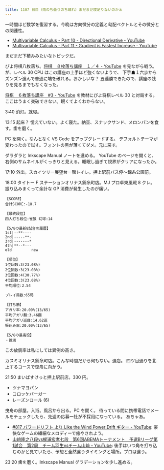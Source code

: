 ```yaml
---
title: 1107 日目（雨のち曇りのち晴れ）まだまだ寝足りないのかぁ
---
```


一時間ほど数学を復習する。今晩は方向微分の定義と勾配ベクトルとその微分との関連性。

* [Multivariable Calculus - Part 10 - Directional Derivative - YouTube](https://www.youtube.com/watch?v=OxVYmBZqeBU&list=PLBh2i93oe2qv4G2AyarkbR3OKBml0hXEg&index=10)
* [Multivariable Calculus - Part 11 - Gradient is Fastest Increase - YouTube](https://www.youtube.com/watch?v=WCvjg5O8Bjk&list=PLBh2i93oe2qv4G2AyarkbR3OKBml0hXEg&index=11)

まだまだ下積みみたいなトピックだ。

ぴよ将棋八枚落ち。[将棋　８枚落ち講座　１／４ - YouTube](https://www.youtube.com/watch?v=z5_wAswxP0w)
を見ながら戦う。が、レベル 30 CPU はこの講座の上手ほど強くないようで、
下手☗１六歩からズンズン進んで普通に端を破れる。おかしいな？
五連勝できたので、講座の残りを見るまでもなくなった。

[将棋　６枚落ち講座　#3 - YouTube](https://www.youtube.com/watch?v=BXFNOskTFFM)
を教材にぴよ将棋レベル 30 と対局する。ここはうまく突破できない。眠くてよくわからない。

3:40 消灯。就寝。

13:15 起床？ 憶えていない。よく寝た。納豆、スナックサンド、メロンパンを食す。歯を磨く。

PC を開く。なんとなく VS Code をアップグレードする。
デフォルトテーマが変わったので試す。フォントの黒が薄くてダメ。元に戻す。

ダラダラと Inkscape Manual ノートを進める。
YouTube のページを開くと、右側のサムネイルがくっきりと見える。睡眠し過ぎて視界がクリアになったか。

17:10 外出。スカイツリー展望台一階トイレ。押上駅前バス停～錦糸公園前。

18:00 タイトー F ステーションオリナス錦糸町店。MJ プロ卓東風戦 8 クレ。
振り込みまくって余計な GP 消費が発生したのが痛い。

```text
【SCORE】
合計SCORE:-18.7

【最終段位】
四人打ち段位:雀狼 幻球:14

【5/8の最新8試合の履歴】
1st|--**----
2nd|-----**-
3rd|-------*
4th|**--*---
old         new

【順位】
1位回数:3(23.08%)
2位回数:3(23.08%)
3位回数:4(30.77%)
4位回数:3(23.08%)
平均順位:2.54

プレイ局数:65局

【打ち筋】
アガリ率:20.00%(13/65)
平均アガリ翻:3.46翻
平均アガリ巡目:14.62巡
振込み率:20.00%(13/65)

【5/8の最高役】
・跳満
```

この放銃率は私にしては異例の高さ。

カスミオリナス錦糸町店。こんな時間だから何もない。退店。
四ツ目通りを北上するコースで曳舟に向かう。

21:50 まいばすけっと押上駅前店。330 円。

* ツナマヨパン
* コロッケバーガー
* レーズンロール (6)

曳舟の部屋。入浴。風呂から出る。PC を開く。
待っている間に携帯電話でメールをチェックしたら、先週の応募一社が不採用になっている。
あちゃあ。

* [#817 パワードリフト より Like the Wind Power Drift ギター - YouTube](https://www.youtube.com/watch?v=wbwaaajiQ7o):
  豪快なゲームの繊細なメロディーで癒やされよう。
* [山﨑隆之八段vs梶浦宏孝七段　第6回ABEMAトーナメント　予選Bリーグ第1試合　第2局　チーム羽生vsチーム山﨑 - YouTube](https://www.youtube.com/watch?v=iTrTbJfQorM):
  後手はいつ角を打ち込むのかと見ていたら、予想と全然違うタイミングと場所。プロは違う。

23:20 歯を磨く。Inkscape Manual グラデーションを少し進める。
